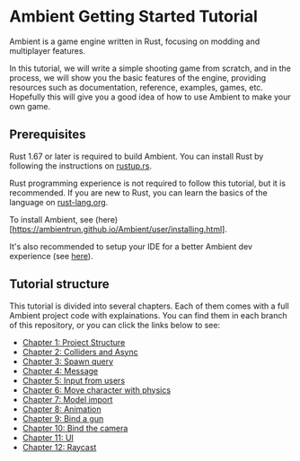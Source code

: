 # Ambient Getting Started Tutorial

Ambient is a game engine written in Rust, focusing on modding and multiplayer features.

In this tutorial, we will write a simple shooting game from scratch, and in the process, we will show you the basic features of the engine, providing resources such as documentation, reference, examples, games, etc. Hopefully this will give you a good idea of how to use Ambient to make your own game.

## Prerequisites

Rust 1.67 or later is required to build Ambient. You can install Rust by following the instructions on [rustup.rs](https://rustup.rs/).

Rust programming experience is not required to follow this tutorial, but it is recommended. If you are new to Rust, you can learn the basics of the language on [rust-lang.org](https://www.rust-lang.org/learn).

To install Ambient, see (here)[https://ambientrun.github.io/Ambient/user/installing.html].

It's also recommended to setup your IDE for a better Ambient dev experience (see [here](https://ambientrun.github.io/Ambient/user/setting_up_ide.html)).

## Tutorial structure

This tutorial is divided into several chapters. Each of them comes with a full Ambient project code with explainations. You can find them in each branch of this repository, or you can click the links below to see:

- [Chapter 1: Project Structure](https://github.com/AmbientRun/Tutorial/tree/chapter-1-project-structure)
- [Chapter 2: Colliders and Async](https://github.com/AmbientRun/Tutorial/tree/chapter-2-async)
- [Chapter 3: Spawn query](https://github.com/AmbientRun/Tutorial/tree/chapter-3-spawn-query)
- [Chapter 4: Message](https://github.com/AmbientRun/Tutorial/tree/chapter-4-message)
- [Chapter 5: Input from users](https://github.com/AmbientRun/Tutorial/tree/chapter-5-input)
- [Chapter 6: Move character with physics](https://github.com/AmbientRun/Tutorial/tree/chapter-6-physics-move-character)
- [Chapter 7: Model import](https://github.com/AmbientRun/Tutorial/tree/chapter-7-model-import)
- [Chapter 8: Animation](https://github.com/AmbientRun/Tutorial/tree/chapter-8-animation)
- [Chapter 9: Bind a gun](https://github.com/AmbientRun/Tutorial/tree/chapter-9-bind-gun)
- [Chapter 10: Bind the camera](https://github.com/AmbientRun/Tutorial/tree/chapter-10-bind-cam)
- [Chapter 11: UI](https://github.com/AmbientRun/Tutorial/tree/chapter-11-ui)
- [Chapter 12: Raycast](https://github.com/AmbientRun/Tutorial/tree/chapter-12-raycast)
